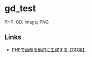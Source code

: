 # gd_test
PHP; GD; Image; PNG

## Links
- [PHPで画像を動的に生成する【GD編】](http://bashalog.c-brains.jp/17/09/15-150000.php)

